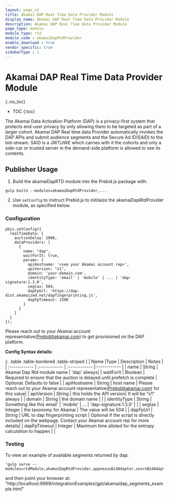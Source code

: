 ```yaml
---
layout: page_v2
title: Akamai DAP Real Time Data Provider Module
display_name: Akamai DAP Real Time Data Provider Module
description: Akamai DAP Real Time Data Provider Module
page_type: module
module_type: rtd
module_code : akamaiDapRtdProvider
enable_download : true
vendor_specific: true
sidebarType : 1
---
```


# Akamai DAP Real Time Data Provider Module
{:.no_toc}

* TOC
{:toc}

The Akamai Data Activation Platform (DAP) is a privacy-first system that protects end-user privacy by only allowing them to be targeted as part of a larger cohort. Akamai DAP Real time data Provider automatically invokes the DAP APIs and submit audience segments and the Secure Ad ID(SAID) to the bid-stream.  SAID is a JWT/JWE which carries with it the cohorts and only a side-car or trusted server in the demand-side platform is allowed to see its contents.


## Publisher Usage

1) Build the akamaiDapRTD module into the Prebid.js package with:

```
gulp build --modules=akamaiDapRtdProvider,...
```

2) Use `setConfig` to instruct Prebid.js to initilaize the akamaiDapRtdProvider module, as specified below.

### Configuration

```
pbjs.setConfig({
  realTimeData: {
    auctionDelay: 2000,
    dataProviders: [
      {
        name: "dap",
        waitForIt: true,
        params: {
          apiHostname: '<see your Akamai account rep>',
          apiVersion: "x1",
          domain: 'your-domain.com',
          identityType: 'email' | 'mobile' | ... | 'dap-signature:1.3.0',
          segtax: 504,
          dapFpUrl: 'https://dap-dist.akamaized.net/dapfingerprinting.js',
          dapFpTimeout: 1500
        }
      }
    ]
  }
});
```

Please reach out to your Akamai account representative(Prebid@akamai.com) to get provisioned on the DAP platform.


**Config Syntax details:**

{: .table .table-bordered .table-striped }
| Name  |Type | Description   | Notes  |
| :------------ | :------------ | :------------ |:------------ |
| name | String | Akamai Dap Rtd module name | 'dap' always|
| waitForIt | Boolean | Required to ensure that the auction is delayed until prefetch is complete | Optional. Defaults to false |
| apiHostname | String | host name | Please reach out to your Akamai account representative(Prebid@akamai.com) for this value|
| apiVersion | String | this holds the API version| It will be "x1" always |
| domain | String | the domain name | |
| identityType | String | Something like this email' | 'mobile' | ... | 'dap-signature:1.3.0' | |
| segtax | Integer | the taxonomy for Akamai | The value will be 504 |
| dapFpUrl | String | URL to dap fingerprinting script | Optional if the script is directly included on the webpage. Contact your Akamai account rep for more details|
| dapFpTimeout | Integer | Maximum time alloted for the entropy calculation to happen | |

### Testing
To view an example of available segments returned by dap:
```
‘gulp serve --modules=rtdModule,akamaiDapRtdProvider,appnexusBidAdapter,sovrnBidAdapter’
```
and then point your browser at:
"http://localhost:9999/integrationExamples/gpt/akamaidap_segments_example.html"
